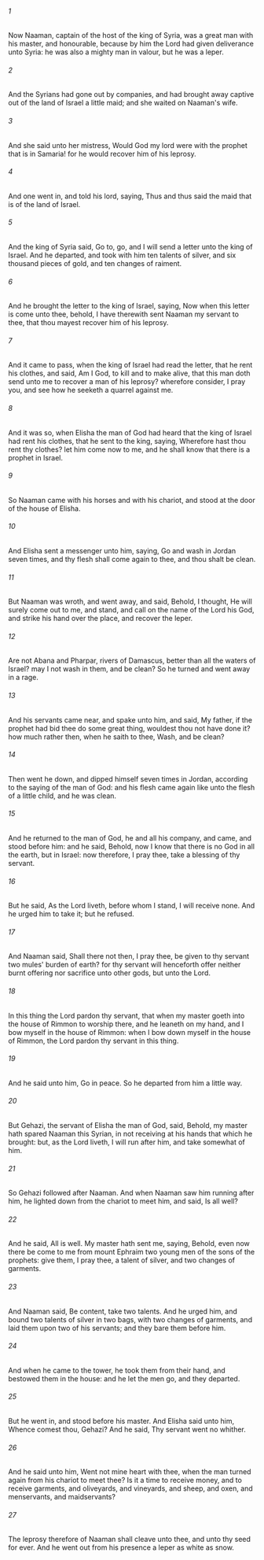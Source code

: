 ###### 1
Now Naaman, captain of the host of the king of Syria, was a great man with his master, and honourable, because by him the Lord had given deliverance unto Syria: he was also a mighty man in valour, but he was a leper.

###### 2
And the Syrians had gone out by companies, and had brought away captive out of the land of Israel a little maid; and she waited on Naaman's wife.

###### 3
And she said unto her mistress, Would God my lord were with the prophet that is in Samaria! for he would recover him of his leprosy.

###### 4
And one went in, and told his lord, saying, Thus and thus said the maid that is of the land of Israel.

###### 5
And the king of Syria said, Go to, go, and I will send a letter unto the king of Israel. And he departed, and took with him ten talents of silver, and six thousand pieces of gold, and ten changes of raiment.

###### 6
And he brought the letter to the king of Israel, saying, Now when this letter is come unto thee, behold, I have therewith sent Naaman my servant to thee, that thou mayest recover him of his leprosy.

###### 7
And it came to pass, when the king of Israel had read the letter, that he rent his clothes, and said, Am I God, to kill and to make alive, that this man doth send unto me to recover a man of his leprosy? wherefore consider, I pray you, and see how he seeketh a quarrel against me.

###### 8
And it was so, when Elisha the man of God had heard that the king of Israel had rent his clothes, that he sent to the king, saying, Wherefore hast thou rent thy clothes? let him come now to me, and he shall know that there is a prophet in Israel.

###### 9
So Naaman came with his horses and with his chariot, and stood at the door of the house of Elisha.

###### 10
And Elisha sent a messenger unto him, saying, Go and wash in Jordan seven times, and thy flesh shall come again to thee, and thou shalt be clean.

###### 11
But Naaman was wroth, and went away, and said, Behold, I thought, He will surely come out to me, and stand, and call on the name of the Lord his God, and strike his hand over the place, and recover the leper.

###### 12
Are not Abana and Pharpar, rivers of Damascus, better than all the waters of Israel? may I not wash in them, and be clean? So he turned and went away in a rage.

###### 13
And his servants came near, and spake unto him, and said, My father, if the prophet had bid thee do some great thing, wouldest thou not have done it? how much rather then, when he saith to thee, Wash, and be clean?

###### 14
Then went he down, and dipped himself seven times in Jordan, according to the saying of the man of God: and his flesh came again like unto the flesh of a little child, and he was clean.

###### 15
And he returned to the man of God, he and all his company, and came, and stood before him: and he said, Behold, now I know that there is no God in all the earth, but in Israel: now therefore, I pray thee, take a blessing of thy servant.

###### 16
But he said, As the Lord liveth, before whom I stand, I will receive none. And he urged him to take it; but he refused.

###### 17
And Naaman said, Shall there not then, I pray thee, be given to thy servant two mules' burden of earth? for thy servant will henceforth offer neither burnt offering nor sacrifice unto other gods, but unto the Lord.

###### 18
In this thing the Lord pardon thy servant, that when my master goeth into the house of Rimmon to worship there, and he leaneth on my hand, and I bow myself in the house of Rimmon: when I bow down myself in the house of Rimmon, the Lord pardon thy servant in this thing.

###### 19
And he said unto him, Go in peace. So he departed from him a little way.

###### 20
But Gehazi, the servant of Elisha the man of God, said, Behold, my master hath spared Naaman this Syrian, in not receiving at his hands that which he brought: but, as the Lord liveth, I will run after him, and take somewhat of him.

###### 21
So Gehazi followed after Naaman. And when Naaman saw him running after him, he lighted down from the chariot to meet him, and said, Is all well?

###### 22
And he said, All is well. My master hath sent me, saying, Behold, even now there be come to me from mount Ephraim two young men of the sons of the prophets: give them, I pray thee, a talent of silver, and two changes of garments.

###### 23
And Naaman said, Be content, take two talents. And he urged him, and bound two talents of silver in two bags, with two changes of garments, and laid them upon two of his servants; and they bare them before him.

###### 24
And when he came to the tower, he took them from their hand, and bestowed them in the house: and he let the men go, and they departed.

###### 25
But he went in, and stood before his master. And Elisha said unto him, Whence comest thou, Gehazi? And he said, Thy servant went no whither.

###### 26
And he said unto him, Went not mine heart with thee, when the man turned again from his chariot to meet thee? Is it a time to receive money, and to receive garments, and oliveyards, and vineyards, and sheep, and oxen, and menservants, and maidservants?

###### 27
The leprosy therefore of Naaman shall cleave unto thee, and unto thy seed for ever. And he went out from his presence a leper as white as snow.

